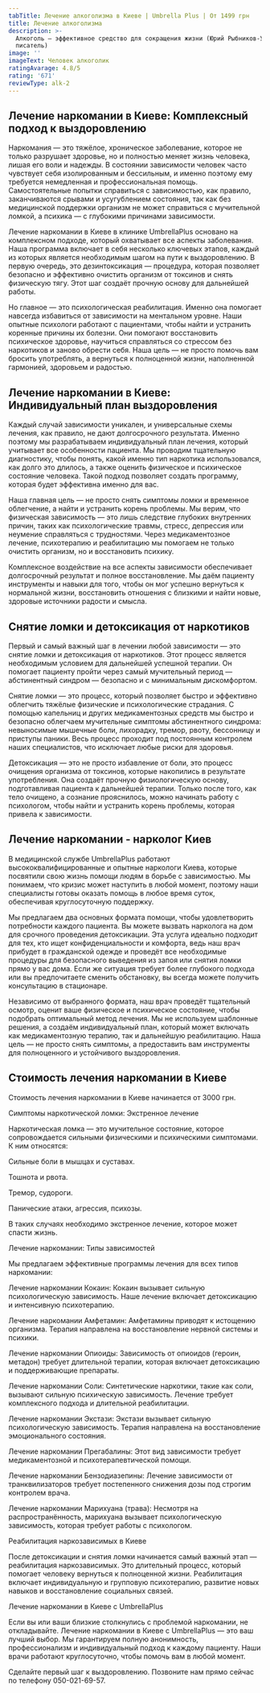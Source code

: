 ```yaml
---
tabTitle: Лечение алкоголизма в Киеве | Umbrella Plus | От 1499 грн
title: Лечение алкоголизма
description: >-
  Алкоголь — эффективное средство для сокращения жизни (Юрий Рыбников-Украинский
  писатель)
image: ''
imageText: Человек алкоголик
ratingAvarage: 4.8/5
rating: '671'
reviewType: alk-2
---
```


## Лечение наркомании в Киеве: Комплексный подход к выздоровлению

Наркомания — это тяжёлое, хроническое заболевание, которое не только разрушает здоровье, но и полностью меняет жизнь человека, лишая его воли и надежды. В состоянии зависимости человек часто чувствует себя изолированным и бессильным, и именно поэтому ему требуется немедленная и профессиональная помощь. Самостоятельные попытки справиться с зависимостью, как правило, заканчиваются срывами и усугублением состояния, так как без медицинской поддержки организм не может справиться с мучительной ломкой, а психика — с глубокими причинами зависимости.

Лечение наркомании в Киеве в клинике UmbrellaPlus основано на комплексном подходе, который охватывает все аспекты заболевания. Наша программа включает в себя несколько ключевых этапов, каждый из которых является необходимым шагом на пути к выздоровлению. В первую очередь, это дезинтоксикация — процедура, которая позволяет безопасно и эффективно очистить организм от токсинов и снять физическую тягу. Этот шаг создаёт прочную основу для дальнейшей работы.

Но главное — это психологическая реабилитация. Именно она помогает навсегда избавиться от зависимости на ментальном уровне. Наши опытные психологи работают с пациентами, чтобы найти и устранить коренные причины их болезни. Они помогают восстановить психическое здоровье, научиться справляться со стрессом без наркотиков и заново обрести себя. Наша цель — не просто помочь вам бросить употреблять, а вернуться к полноценной жизни, наполненной гармонией, здоровьем и радостью.

## Лечение наркомании в Киеве: Индивидуальный план выздоровления

Каждый случай зависимости уникален, и универсальные схемы лечения, как правило, не дают долгосрочного результата. Именно поэтому мы разрабатываем индивидуальный план лечения, который учитывает все особенности пациента. Мы проводим тщательную диагностику, чтобы понять, какой именно тип наркотика использовался, как долго это длилось, а также оценить физическое и психическое состояние человека. Такой подход позволяет создать программу, которая будет эффективна именно для вас.

Наша главная цель — не просто снять симптомы ломки и временное облегчение, а найти и устранить корень проблемы. Мы верим, что физическая зависимость — это лишь следствие глубоких внутренних причин, таких как психологические травмы, стресс, депрессия или неумение справляться с трудностями. Через медикаментозное лечение, психотерапию и реабилитацию мы помогаем не только очистить организм, но и восстановить психику.

Комплексное воздействие на все аспекты зависимости обеспечивает долгосрочный результат и полное восстановление. Мы даём пациенту инструменты и навыки для того, чтобы он мог успешно вернуться к нормальной жизни, восстановить отношения с близкими и найти новые, здоровые источники радости и смысла.

## Снятие ломки и детоксикация от наркотиков

Первый и самый важный шаг в лечении любой зависимости — это снятие ломки и детоксикация от наркотиков. Этот процесс является необходимым условием для дальнейшей успешной терапии. Он помогает пациенту пройти через самый мучительный период — абстинентный синдром — безопасно и с минимальным дискомфортом.

Снятие ломки — это процесс, который позволяет быстро и эффективно облегчить тяжёлые физические и психологические страдания. С помощью капельниц и других медикаментозных средств мы быстро и безопасно облегчаем мучительные симптомы абстинентного синдрома: невыносимые мышечные боли, лихорадку, тремор, рвоту, бессонницу и приступы паники. Весь процесс проходит под постоянным контролем наших специалистов, что исключает любые риски для здоровья.

Детоксикация — это не просто избавление от боли, это процесс очищения организма от токсинов, которые накопились в результате употребления. Она создаёт прочную физиологическую основу, подготавливая пациента к дальнейшей терапии. Только после того, как тело очищено, а сознание прояснилось, можно начинать работу с психологом, чтобы найти и устранить корень проблемы, которая привела к зависимости.

## Лечение наркомании - нарколог Киев

В медицинской службе UmbrellaPlus работают высококвалифицированные и опытные наркологи Киева, которые посвятили свою жизнь помощи людям в борьбе с зависимостью. Мы понимаем, что кризис может наступить в любой момент, поэтому наши специалисты готовы оказать помощь в любое время суток, обеспечивая круглосуточную поддержку.

Мы предлагаем два основных формата помощи, чтобы удовлетворить потребности каждого пациента. Вы можете вызвать нарколога на дом для срочного проведения детоксикации. Эта услуга идеально подходит для тех, кто ищет конфиденциальности и комфорта, ведь наш врач прибудет в гражданской одежде и проведёт все необходимые процедуры для безопасного выведения из запоя или снятия ломки прямо у вас дома. Если же ситуация требует более глубокого подхода или вы предпочитаете сменить обстановку, вы всегда можете получить консультацию в стационаре.

Независимо от выбранного формата, наш врач проведёт тщательный осмотр, оценит ваше физическое и психическое состояние, чтобы подобрать оптимальный метод лечения. Мы не используем шаблонные решения, а создаём индивидуальный план, который может включать как медикаментозную терапию, так и дальнейшую реабилитацию. Наша цель — не просто снять симптомы, а предоставить вам инструменты для полноценного и устойчивого выздоровления.

## Стоимость лечения наркомании в Киеве

Стоимость лечения наркомании в Киеве начинается от 3000 грн.

Симптомы наркотической ломки: Экстренное лечение

Наркотическая ломка — это мучительное состояние, которое сопровождается сильными физическими и психическими симптомами. К ним относятся:

Сильные боли в мышцах и суставах.

Тошнота и рвота.

Тремор, судороги.

Панические атаки, агрессия, психозы.

В таких случаях необходимо экстренное лечение, которое может спасти жизнь.

Лечение наркомании: Типы зависимостей

Мы предлагаем эффективные программы лечения для всех типов наркомании:

Лечение наркомании Кокаин: Кокаин вызывает сильную психологическую зависимость. Наше лечение включает детоксикацию и интенсивную психотерапию.

Лечение наркомании Амфетамин: Амфетамины приводят к истощению организма. Терапия направлена на восстановление нервной системы и психики.

Лечение наркомании Опиоиды: Зависимость от опиоидов (героин, метадон) требует длительной терапии, которая включает детоксикацию и поддерживающие препараты.

Лечение наркомании Соли: Синтетические наркотики, такие как соли, вызывают сильную психическую зависимость. Лечение требует комплексного подхода и длительной реабилитации.

Лечение наркомании Экстази: Экстази вызывает сильную психологическую зависимость. Терапия направлена на восстановление эмоционального состояния.

Лечение наркомании Прегабалины: Этот вид зависимости требует медикаментозной и психотерапевтической помощи.

Лечение наркомании Бензодиазепины: Лечение зависимости от транквилизаторов требует постепенного снижения дозы под строгим контролем врача.

Лечение наркомании Марихуана (трава): Несмотря на распространённость, марихуана вызывает психологическую зависимость, которая требует работы с психологом.

Реабилитация наркозависимых в Киеве

После детоксикации и снятия ломки начинается самый важный этап — реабилитация наркозависимых. Это длительный процесс, который помогает человеку вернуться к полноценной жизни. Реабилитация включает индивидуальную и групповую психотерапию, развитие новых навыков и восстановление социальных связей.

Лечение наркомании в Киеве с UmbrellaPlus

Если вы или ваши близкие столкнулись с проблемой наркомании, не откладывайте. Лечение наркомании в Киеве с UmbrellaPlus — это ваш лучший выбор. Мы гарантируем полную анонимность, профессионализм и индивидуальный подход к каждому пациенту. Наши врачи работают круглосуточно, чтобы помочь вам в любой момент.

Сделайте первый шаг к выздоровлению. Позвоните нам прямо сейчас по телефону 050-021-69-57.
